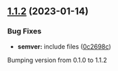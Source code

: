 ## [1.1.2](https://github.com/alekseik1/semantic-release-python-template/compare/v1.1.1...v1.1.2) (2023-01-14)


### Bug Fixes

* **semver:** include files ([0c2698c](https://github.com/alekseik1/semantic-release-python-template/commit/0c2698c89aae59e6730c131f5570f3cbc80656a1))





Bumping version from 0.1.0 to 1.1.2
